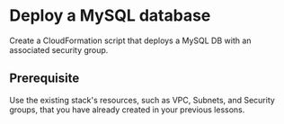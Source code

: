 # Deploy a MySQL database

Create a CloudFormation script that deploys a MySQL DB with an associated security group.

## Prerequisite

Use the existing stack's resources, such as VPC, Subnets, and Security groups, that you have already created in your previous lessons.
